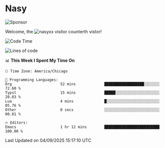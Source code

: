 # Nasy

<!--
<p align="center">
<img height="200" src="https://github-readme-stats.vercel.app/api?username=nasyxx&count_private=true&show_icons=true&theme=dracula&include_all_commits=true"/>
<img height="200" src="https://github-readme-stats.vercel.app/api/top-langs/?username=nasyxx&theme=dracula&hide=html,jupyter+notebook&count_private=true&show_icons=true"/>
</p>

  
----------------
-->

![Sponsor](https://img.shields.io/static/v1.svg?label=Sponsor&message=%E2%9D%A4&logo=GitHub&style=flat&color=pink)
 
Welcome, the ![nasyxx visitor counter](https://count.getloli.com/get/@nasyxx?theme=rule34)th vistor!
 
<!--START_SECTION:waka-->
![Code Time](http://img.shields.io/badge/Code%20Time-4%2C754%20hrs%205%20mins-blue)

![Lines of code](https://img.shields.io/badge/From%20Hello%20World%20I%27ve%20Written-6.3%20million%20lines%20of%20code-blue)

📊 **This Week I Spent My Time On** 

```text
🕑︎ Time Zone: America/Chicago

💬 Programming Languages: 
Org                      52 mins             ██████████████████░░░░░░░   72.60 % 
Typst                    15 mins             █████░░░░░░░░░░░░░░░░░░░░   20.83 % 
Lua                      4 mins              █░░░░░░░░░░░░░░░░░░░░░░░░   05.76 % 
Other                    0 secs              ░░░░░░░░░░░░░░░░░░░░░░░░░   00.81 % 

🔥 Editors: 
Emacs                    1 hr 12 mins        █████████████████████████   100.00 % 
```


 Last Updated on 04/09/2025 15:17:10 UTC
<!--END_SECTION:waka-->

<!-- ![visitors](https://visitor-badge.laobi.icu/badge?page_id=nasyxx.nasyxx) -->
